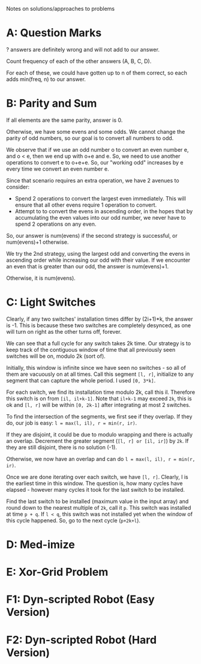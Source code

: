 Notes on solutions/approaches to problems

# A: Question Marks
? answers are definitely wrong and will not add to our answer.

Count frequency of each of the other answers (A, B, C, D).

For each of these, we could have gotten up to n of them correct, so each adds min(freq, n) to our answer.

# B: Parity and Sum
If all elements are the same parity, answer is 0.

Otherwise, we have some evens and some odds. We cannot change the parity of odd numbers, so our goal is to convert all numbers to odd.

We observe that if we use an odd number o to convert an even number e, and o < e, then we end up with o+e and e. So, we need to use another operations to convert e to o+e+e.
So, our "working odd" increases by e every time we convert an even number e.

Since that scenario requires an extra operation, we have 2 avenues to consider:
- Spend 2 operations to convert the largest even immediately. This will ensure that all other evens require 1 operation to convert.
- Attempt to to convert the evens in ascending order, in the hopes that by accumulating the even values into our odd number, we never have to spend 2 operations on any even.

So, our answer is num(evens) if the second strategy is successful, or num(evens)+1 otherwise.

We try the 2nd strategy, using the largest odd and converting the evens in ascending order while increasing our odd with their value. If we encounter an even that is greater than our odd, the answer is num(evens)+1.

Otherwise, it is num(evens).

# C: Light Switches
Clearly, if any two switches' installation times differ by (2i+1)*k, the answer is -1. This is because these two switches are completely desynced, as one will turn on right as the other turns off, forever.

We can see that a full cycle for any switch takes 2k time. Our strategy is to keep track of the contiguous window of time that all previously seen switches will be on, modulo 2k (sort of).

Initially, this window is infinite since we have seen no switches - so all of them are vacuously on at all times. Call this segment `[l, r]`, initialize to any segment that can capture the whole period. I used `[0, 3*k]`.

For each switch, we find its installation time modulo 2k, call this il. Therefore this switch is on from `[il, il+k-1]`. Note that `il+k-1` may exceed `2k`, this is ok and `[l, r]` will be within `[0, 2k-1]` after integrating at most 2 switches.

To find the intersection of the segments, we first see if they overlap. If they do, our job is easy: `l = max(l, il), r = min(r, ir)`.

If they are disjoint, it could be due to modulo wrapping and there is actually an overlap. Decrement the greater segment (`[l, r] or [il, ir]`) by `2k`. If they are still disjoint, there is no solution (-1).

Otherwise, we now have an overlap and can do `l = max(l, il), r = min(r, ir)`.

Once we are done iterating over each switch, we have `[l, r]`. Clearly, l is the earliest time in this window. The question is, how many cycles have elapsed - however many cycles it took for the last switch to be installed.

Find the last switch to be installed (maximum value in the input array) and round down to the nearest multiple of `2k`, call it `p`. This switch was installed at time `p + q`. If `l < q`, this switch was not installed yet when the window of this cycle happened. So, go to the next cycle (`p+2k+l`).

# D: Med-imize


# E: Xor-Grid Problem

# F1: Dyn-scripted Robot (Easy Version)

# F2: Dyn-scripted Robot (Hard Version)
